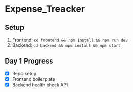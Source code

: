 # Expense_Treacker
## Setup  
1. Frontend: `cd frontend && npm install && npm run dev`  
2. Backend: `cd backend && npm install && npm start`  
## Day 1 Progress  
- [x] Repo setup  
- [x] Frontend boilerplate  
- [x] Backend health check API  
